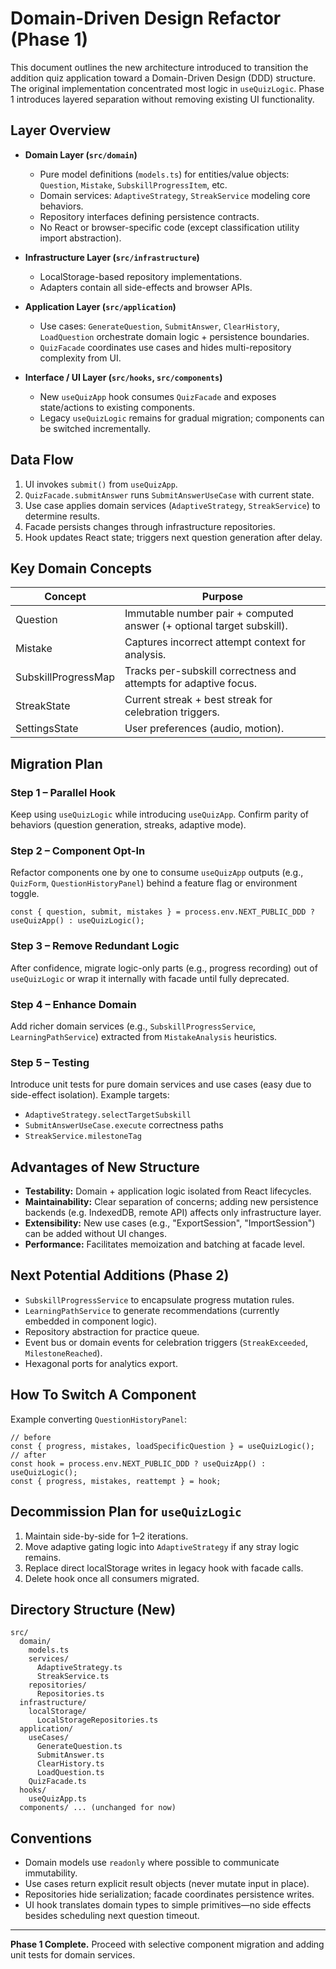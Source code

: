 # Domain-Driven Design Refactor (Phase 1)

This document outlines the new architecture introduced to transition the addition quiz application toward a Domain-Driven Design (DDD) structure. The original implementation concentrated most logic in `useQuizLogic`. Phase 1 introduces layered separation without removing existing UI functionality.

## Layer Overview

- **Domain Layer (`src/domain`)**
  - Pure model definitions (`models.ts`) for entities/value objects: `Question`, `Mistake`, `SubskillProgressItem`, etc.
  - Domain services: `AdaptiveStrategy`, `StreakService` modeling core behaviors.
  - Repository interfaces defining persistence contracts.
  - No React or browser-specific code (except classification utility import abstraction).

- **Infrastructure Layer (`src/infrastructure`)**
  - LocalStorage-based repository implementations.
  - Adapters contain all side-effects and browser APIs.

- **Application Layer (`src/application`)**
  - Use cases: `GenerateQuestion`, `SubmitAnswer`, `ClearHistory`, `LoadQuestion` orchestrate domain logic + persistence boundaries.
  - `QuizFacade` coordinates use cases and hides multi-repository complexity from UI.

- **Interface / UI Layer (`src/hooks`, `src/components`)**
  - New `useQuizApp` hook consumes `QuizFacade` and exposes state/actions to existing components.
  - Legacy `useQuizLogic` remains for gradual migration; components can be switched incrementally.

## Data Flow

1. UI invokes `submit()` from `useQuizApp`.
2. `QuizFacade.submitAnswer` runs `SubmitAnswerUseCase` with current state.
3. Use case applies domain services (`AdaptiveStrategy`, `StreakService`) to determine results.
4. Facade persists changes through infrastructure repositories.
5. Hook updates React state; triggers next question generation after delay.

## Key Domain Concepts

| Concept | Purpose |
|---------|---------|
| Question | Immutable number pair + computed answer (+ optional target subskill). |
| Mistake | Captures incorrect attempt context for analysis. |
| SubskillProgressMap | Tracks per-subskill correctness and attempts for adaptive focus. |
| StreakState | Current streak + best streak for celebration triggers. |
| SettingsState | User preferences (audio, motion). |

## Migration Plan

### Step 1 – Parallel Hook
Keep using `useQuizLogic` while introducing `useQuizApp`. Confirm parity of behaviors (question generation, streaks, adaptive mode).

### Step 2 – Component Opt-In
Refactor components one by one to consume `useQuizApp` outputs (e.g., `QuizForm`, `QuestionHistoryPanel`) behind a feature flag or environment toggle.

```
const { question, submit, mistakes } = process.env.NEXT_PUBLIC_DDD ? useQuizApp() : useQuizLogic();
```

### Step 3 – Remove Redundant Logic
After confidence, migrate logic-only parts (e.g., progress recording) out of `useQuizLogic` or wrap it internally with facade until fully deprecated.

### Step 4 – Enhance Domain
Add richer domain services (e.g., `SubskillProgressService`, `LearningPathService`) extracted from `MistakeAnalysis` heuristics.

### Step 5 – Testing
Introduce unit tests for pure domain services and use cases (easy due to side-effect isolation). Example targets:
- `AdaptiveStrategy.selectTargetSubskill`
- `SubmitAnswerUseCase.execute` correctness paths
- `StreakService.milestoneTag`

## Advantages of New Structure
- **Testability:** Domain + application logic isolated from React lifecycles.
- **Maintainability:** Clear separation of concerns; adding new persistence backends (e.g. IndexedDB, remote API) affects only infrastructure layer.
- **Extensibility:** New use cases (e.g., "ExportSession", "ImportSession") can be added without UI changes.
- **Performance:** Facilitates memoization and batching at facade level.

## Next Potential Additions (Phase 2)
- `SubskillProgressService` to encapsulate progress mutation rules.
- `LearningPathService` to generate recommendations (currently embedded in component logic).
- Repository abstraction for practice queue.
- Event bus or domain events for celebration triggers (`StreakExceeded`, `MilestoneReached`).
- Hexagonal ports for analytics export.

## How To Switch A Component
Example converting `QuestionHistoryPanel`:

```tsx
// before
const { progress, mistakes, loadSpecificQuestion } = useQuizLogic();
// after
const hook = process.env.NEXT_PUBLIC_DDD ? useQuizApp() : useQuizLogic();
const { progress, mistakes, reattempt } = hook;
```

## Decommission Plan for `useQuizLogic`
1. Maintain side-by-side for 1–2 iterations.
2. Move adaptive gating logic into `AdaptiveStrategy` if any stray logic remains.
3. Replace direct localStorage writes in legacy hook with facade calls.
4. Delete hook once all consumers migrated.

## Directory Structure (New)
```
src/
  domain/
    models.ts
    services/
      AdaptiveStrategy.ts
      StreakService.ts
    repositories/
      Repositories.ts
  infrastructure/
    localStorage/
      LocalStorageRepositories.ts
  application/
    useCases/
      GenerateQuestion.ts
      SubmitAnswer.ts
      ClearHistory.ts
      LoadQuestion.ts
    QuizFacade.ts
  hooks/
    useQuizApp.ts
  components/ ... (unchanged for now)
```

## Conventions
- Domain models use `readonly` where possible to communicate immutability.
- Use cases return explicit result objects (never mutate input in place).
- Repositories hide serialization; facade coordinates persistence writes.
- UI hook translates domain types to simple primitives—no side effects besides scheduling next question timeout.

---
**Phase 1 Complete.** Proceed with selective component migration and adding unit tests for domain services.
